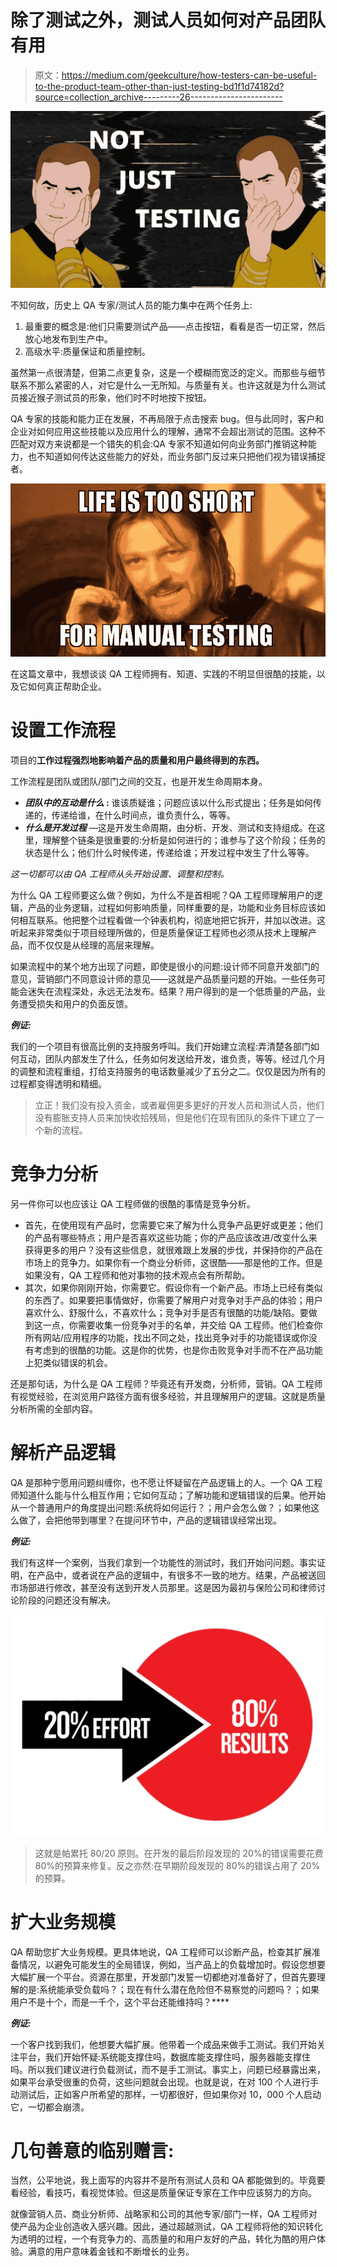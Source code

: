 # 除了测试之外，测试人员如何对产品团队有用

> 原文：<https://medium.com/geekculture/how-testers-can-be-useful-to-the-product-team-other-than-just-testing-bd1f1d74182d?source=collection_archive---------26----------------------->

![](img/5a31387f043e4b9d7b894d4d5b3cf179.png)

不知何故，历史上 QA 专家/测试人员的能力集中在两个任务上:

1.  最重要的概念是:他们只需要测试产品——点击按钮，看看是否一切正常，然后放心地发布到生产中。
2.  高级水平:质量保证和质量控制。

虽然第一点很清楚，但第二点更复杂，这是一个模糊而宽泛的定义。而那些与细节联系不那么紧密的人，对它是什么一无所知。与质量有关。也许这就是为什么测试员接近猴子测试员的形象，他们时不时地按下按钮。

QA 专家的技能和能力正在发展，不再局限于点击搜索 bug。但与此同时，客户和企业对如何应用这些技能以及应用什么的理解，通常不会超出测试的范围。这种不匹配对双方来说都是一个错失的机会:QA 专家不知道如何向业务部门推销这种能力，也不知道如何传达这些能力的好处，而业务部门反过来只把他们视为错误捕捉者。

![](img/e766cb7419f454f7d3d84374bc8c2669.png)

在这篇文章中，我想谈谈 QA 工程师拥有、知道、实践的不明显但很酷的技能，以及它如何真正帮助企业。

# **设置工作流程**

项目的**工作过程强烈地影响着产品的质量和用户最终得到的东西。**

工作流程是团队或团队/部门之间的交互，也是开发生命周期本身。

*   ***团队中的互动是什么* :** 谁该质疑谁；问题应该以什么形式提出；任务是如何传递的，传递给谁，在什么时间点，谁负责什么，等等。
*   ***什么是开发过程*** —这是开发生命周期，由分析、开发、测试和支持组成。在这里，理解整个链条是很重要的:分析是如何进行的；谁参与了这个阶段；任务的状态是什么；他们什么时候传递，传递给谁；开发过程中发生了什么等等。

*这一切都可以由 QA 工程师从头开始设置、调整和控制。*

为什么 QA 工程师要这么做？例如，为什么不是首相呢？QA 工程师理解用户的逻辑，产品的业务逻辑，过程如何影响质量，同样重要的是，功能和业务目标应该如何相互联系。他把整个过程看做一个钟表机构，彻底地把它拆开，并加以改进。这听起来非常类似于项目经理所做的，但是质量保证工程师也必须从技术上理解产品，而不仅仅是从经理的高层来理解。

如果流程中的某个地方出现了问题，即使是很小的问题:设计师不同意开发部门的意见，营销部门不同意设计师的意见——这就是产品质量问题的开始。一些任务可能会迷失在流程深处，永远无法发布。结果？用户得到的是一个低质量的产品，业务遭受损失和用户的负面反馈。

***例证:***

我们的一个项目有很高比例的支持服务呼叫。我们开始建立流程:弄清楚各部门如何互动，团队内部发生了什么，任务如何发送给开发，谁负责，等等。经过几个月的调整和流程重组，打给支持服务的电话数量减少了五分之二。仅仅是因为所有的过程都变得透明和精细。

> 立正！我们没有投入资金，或者雇佣更多更好的开发人员和测试人员，他们没有膨胀支持人员来加快收拾残局，但是他们在现有团队的条件下建立了一个新的流程。

# **竞争力分析**

另一件你可以也应该让 QA 工程师做的很酷的事情是竞争分析。

*   首先，在使用现有产品时，您需要它来了解为什么竞争产品更好或更差；他们的产品有哪些特点；用户是否喜欢这些功能；你的产品应该改进/改变什么来获得更多的用户？没有这些信息，就很难跟上发展的步伐，并保持你的产品在市场上的竞争力。如果你有一个商业分析师，这很酷——那是他的工作。但是如果没有，QA 工程师和他对事物的技术观点会有所帮助。
*   其次，如果你刚刚开始，你需要它。假设你有一个新产品。市场上已经有类似的东西了。如果要把事情做好，你需要了解用户对竞争对手产品的体验；用户喜欢什么、舒服什么，不喜欢什么；竞争对手是否有很酷的功能/缺陷。要做到这一点，你需要收集一份竞争对手的名单，并交给 QA 工程师。他们检查你所有网站/应用程序的功能，找出不同之处，找出竞争对手的功能错误或你没有考虑到的很酷的功能。这是你的优势，也是你击败竞争对手而不在产品功能上犯类似错误的机会。

还是那句话，为什么是 QA 工程师？毕竟还有开发商，分析师，营销。QA 工程师有视觉经验，在浏览用户路径方面有很多经验，并且理解用户的逻辑。这就是质量分析所需的全部内容。

# **解析产品逻辑**

QA 是那种宁愿用问题纠缠你，也不愿让怀疑留在产品逻辑上的人。一个 QA 工程师知道什么能与什么相互作用；它如何互动；了解功能和逻辑错误的后果。他开始从一个普通用户的角度提出问题:系统将如何运行？；用户会怎么做？；如果他这么做了，会把他带到哪里？在提问环节中，产品的逻辑错误经常出现。

***例证:***

我们有这样一个案例，当我们拿到一个功能性的测试时，我们开始问问题。事实证明，在产品中，或者说在产品的逻辑中，有很多不一致的地方。结果，产品被送回市场部进行修改，甚至没有送到开发人员那里。这是因为最初与保险公司和律师讨论阶段的问题还没有解决。

![](img/2c0c086ba1108362e7a7ced32be321fb.png)

> 这就是帕累托 80/20 原则。在开发的最后阶段发现的 20%的错误需要花费 80%的预算来修复。反之亦然:在早期阶段发现的 80%的错误占用了 20%的预算。

# **扩大业务规模**

QA 帮助您扩大业务规模。更具体地说，QA 工程师可以诊断产品，检查其扩展准备情况，以避免可能发生的全局错误，例如，当产品上的负载增加时。假设您想要大幅扩展一个平台。资源在那里，开发部门发誓一切都绝对准备好了，但首先要理解的是:系统能承受负载吗？；现在有什么潜在危险但不易察觉的问题吗？；如果用户不是十个，而是一千个，这个平台还能维持吗？****

***例证:***

一个客户找到我们，他想要大幅扩展。他带着一个成品来做手工测试。我们开始关注平台，我们开始怀疑:系统能支撑住吗，数据库能支撑住吗，服务器能支撑住吗。所以我们建议进行负载测试，而不是手工测试。事实上，问题已经暴露出来，如果平台承受很重的负荷，这些问题就会出现。也就是说，在对 100 个人进行手动测试后，正如客户所希望的那样，一切都很好，但如果你对 10，000 个人启动它，一切都会崩溃。

# **几句善意的临别赠言:**

当然，公平地说，我上面写的内容并不是所有测试人员和 QA 都能做到的。毕竟要看经验，看技巧，看视觉体验。但这是质量保证专家在工作中应该努力的方向。

就像营销人员、商业分析师、战略家和公司的其他专家/部门一样，QA 工程师对使产品为企业创造收入感兴趣。因此，通过超越测试，QA 工程师将他的知识转化为透明的过程，一个有竞争力的、高质量的和用户友好的产品，转化为酷的用户体验。满意的用户意味着金钱和不断增长的业务。
